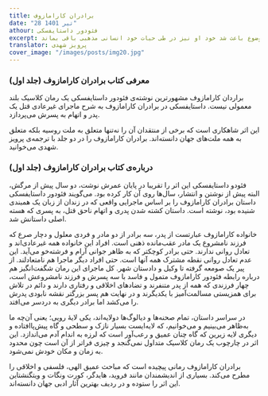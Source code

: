 ```yaml
---
title: برادران کارامازوف
date: "28 تیر 1401"
athour: فئودور داستایفسکی
excerpt: داستایفسکی در ۱۱ نوامبر ۱۸۲۱ در شهر مسکو و در خانواده‌ای بسیار مذهبی چشم به جهان گشود. این موضوع باعث شد خود او نیز در طی حیات خود انسانی مذهبی باقی بماند.
translator: پرویز شهدی
cover_image: "/images/posts/img20.jpg"
---
```


### معرفی کتاب برادران کارامازوف (جلد اول)

براردان کارامازوف مشهورترین نوشته‌ی فئودور داستایفسکی یک رمان کلاسیک بلند معمولی نیست. داستایفسکی در برادران کارامازوف به شرح ماجرای غیرعادی قتل یک پدر و اتهام به پسرش می‌پردازد.

این اثر شاهکاری است که برخی از منتقدان آن را نه‌تنها متعلق به ملت روسیه بلکه متعلق به همه ملت‌های جهان دانسته‌اند. برادران کارامازوف را در دو جلد با ترجمه‌ی پرویز شهدی می‌خوانید.

### درباره‌ی کتاب برادران کارامازوف (جلد اول)

فئودو داستایفسکی این اثر را تقریبا در پایان عمرش نوشت، دو سال پیش از مرگش، البته پیش از نوشتن و انتشار، سال‌ها روی آن کار کرده بود. می‌گویند فئودور داستایفسکی داستان برادران کارامازوف را بر اساس ماجرایی واقعی که در زندان از زبان یک همبندی شنیده بود، نوشته است. داستان کشته شدن پدری و اتهام ناحق قتل، به پسری که هسته اصلی داستانش شد.

خانواده کارامازوف عبارتست از پدر، سه برادر از دو مادر و فردی معلول و دچار صرع که فرزند نامشروع یک مادر عقب‌مانده ذهنی است. افراد این خانواده همه‌ غیر‌عادی‌اند و تعادل روانی ندارند. حتی برادر کوچکتر که به ظاهر جوانی آرام و فرشته‌خو می‌آید. این عدم تعادل روانی نقطه مشترک همه آنها است. حتی افراد دیگر ماجرا هم نامتعادلند. از پیر یک صومعه گرفته تا وکیل و دادستان شهر. کل ماجرای این رمان شگفت‌انگیز هم درباره رابطه فئودور کارامازوف متمول و فاسد با سه پسرش و فرزند نامشروعش است، چهار فرزندی که همه از پدر متنفرند و تضادهای اخلاقی و رفتاری دارند و دائم در تلاش برای همزیستی مسالمت‌آمیز با یکدیگرند و در نهایت هم پسر بزرگتر نقشه نابودی پدرش را می‌کشد اما برادر دیگری به دردسر می‌افتد.

در سراسر داستان، تمام صحنه‌ها و دیالوگ‌ها دولایه‌اند، یکی لایهٔ رویی؛ یعنی آن‌چه ما به‌ظاهر می‌بینیم و می‌خوانیم، که لایه‌ایست بسیار نازک و سطحی و گاه پیش‌پاافتاده و دیگری لایه زیرین که گاه چنان عمیق و رعب‌آور است که لرزه به اندام آدم می‌اندازد. این اثر در چارچوب یک رمان کلاسیک متداول نمی‌گنجد و چیزی فراتر از آن است چون محدود به زمان و مکان خودش نمی‌شود.

برادران کارامازوف رمانی پیچیده است که مباحث عمیق الهی، فلسفی و اخلاقی را مطرح می‌کند. بسیاری از اندیشمندان مانند فروید، هایدگر، کورت ونگات و ویتگنشتاین این اثر را ستوده و در ردیف بهترین آثار ادبی جهان دانسته‌اند.

